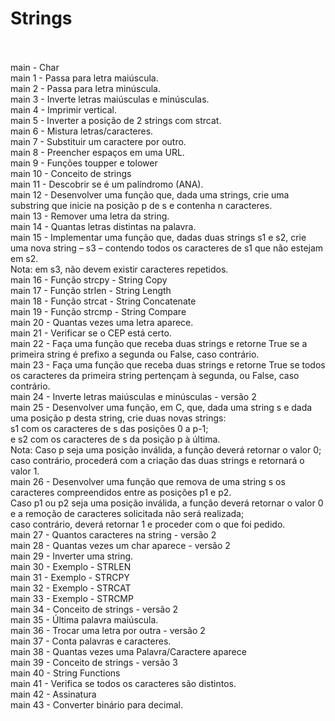 # Strings<br><br>

main - Char <br>
main 1 - Passa para letra maiúscula. <br>
main 2 - Passa para letra minúscula. <br>
main 3 - Inverte letras maiúsculas e minúsculas. <br>
main 4 - Imprimir vertical. <br>
main 5 - Inverter a posição de 2 strings com strcat. <br>
main 6 - Mistura letras/caracteres. <br>
main 7 - Substituir um caractere por outro. <br>
main 8 - Preencher espaços em uma URL. <br>
main 9 - Funções toupper e tolower <br>
main 10 - Conceito de strings <br>
main 11 - Descobrir se é um palíndromo (ANA). <br>
main 12 - Desenvolver uma função que, dada uma strings, crie uma substring que inicie na posição p de s e contenha n caracteres. <br>
main 13 - Remover uma letra da string. <br>
main 14 - Quantas letras distintas na palavra. <br>
main 15 - Implementar uma função que, dadas duas strings s1 e s2, crie uma nova string – s3 – contendo todos os caracteres de s1 que não estejam em s2.<br>
Nota: em s3, não devem existir caracteres repetidos. <br>
main 16 - Função strcpy - String Copy <br>
main 17 - Função strlen - String Length <br>
main 18 - Função strcat - String Concatenate <br>
main 19 - Função strcmp - String Compare <br>
main 20 - Quantas vezes uma letra aparece. <br>
main 21 - Verificar se o CEP está certo. <br>
main 22 - Faça uma função que receba duas strings e retorne True se a primeira string é prefixo a segunda ou False, caso contrário. <br>
main 23 - Faça uma função que receba duas strings e retorne True se todos os caracteres da primeira string pertençam à segunda, ou False, caso contrário. <br>
main 24 - Inverte letras maiúsculas e minúsculas - versão 2<br>
main 25 - Desenvolver uma função, em C, que, dada uma string s e dada uma posição p desta string, crie duas novas strings: <br>
s1 com os caracteres de s das posições 0 a p-1;<br>
e s2 com os caracteres de s da posição p à última.<br>
Nota: Caso p seja uma posição inválida, a função deverá retornar o valor 0; caso contrário, procederá com a criação das duas strings e retornará o valor 1. <br>
main 26 - Desenvolver uma função que remova de uma string s os caracteres compreendidos entre as posições p1 e p2.<br>
Caso p1 ou p2 seja uma posição inválida, a função deverá retornar o valor 0 e a remoção de caracteres solicitada não será realizada; <br>
caso contrário, deverá retornar 1 e proceder com o que foi pedido.<br>
main 27 - Quantos caracteres na string - versão 2 <br>
main 28 - Quantas vezes um char aparece - versão 2 <br>
main 29 - Inverter uma string. <br>
main 30 - Exemplo - STRLEN <br>
main 31 - Exemplo - STRCPY <br>
main 32 - Exemplo - STRCAT <br>
main 33 - Exemplo - STRCMP <br>
main 34 - Conceito de strings - versão 2 <br>
main 35 - Última palavra maiúscula. <br>
main 36 - Trocar uma letra por outra - versão 2 <br>
main 37 - Conta palavras e caracteres. <br>
main 38 - Quantas vezes uma Palavra/Caractere aparece<br>
main 39 - Conceito de strings - versão 3 <br>
main 40 - String Functions <br>
main 41 - Verifica se todos os caracteres são distintos. <br>
main 42 - Assinatura<br>
main 43 - Converter binário para decimal.
